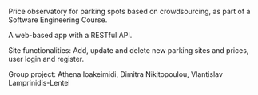 Price observatory for parking spots based on crowdsourcing, as part of a Software Engineering Course.

A web-based app with a RESTful API.

Site functionalities: Add, update and delete new parking sites and prices, user login and register.

Group project: Athena Ioakeimidi, Dimitra Nikitopoulou, Vlantislav Lamprinidis-Lentel
